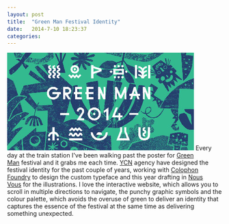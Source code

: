 ```yaml
---
layout: post
title:  "Green Man Festival Identity"
date:   2014-7-10 18:23:37
categories: 
---
```


![Green Man Festival identity](/img/YCN.jpg)
Every day at the train station I've been walking past the poster for [Green Man](http://www.greenman.net) festival and it grabs me each time. [YCN](http://www.ycnstudio.com) agency have designed the festival identity for the past couple of years, working with [Colophon Foundry](http://www.colophon-foundry.org) to design the custom typeface and this year drafting in [Nous Vous](http://nousvous.eu) for the illustrations. I love the interactive website, which allows you to scroll in multiple directions to navigate, the punchy graphic symbols and the colour palette, which avoids the overuse of green to deliver an identity that captures the essence of the festival at the same time as delivering something unexpected.